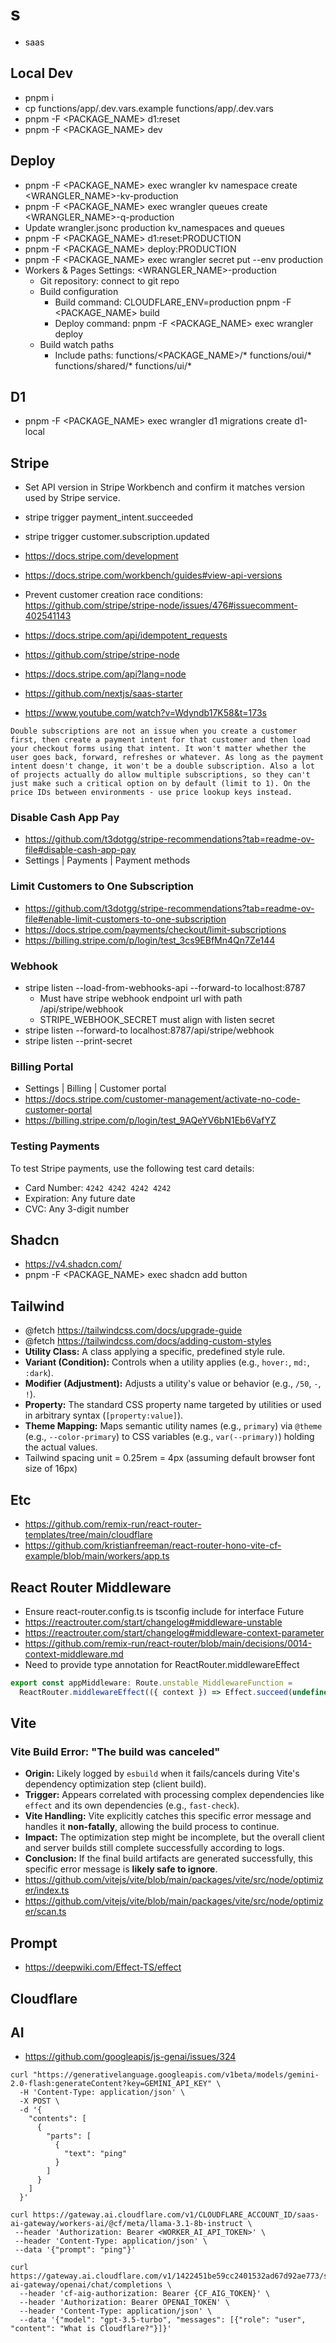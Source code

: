 # s

- saas

## Local Dev

- pnpm i
- cp functions/app/.dev.vars.example functions/app/.dev.vars
- pnpm -F <PACKAGE_NAME> d1:reset
- pnpm -F <PACKAGE_NAME> dev

## Deploy

- pnpm -F <PACKAGE_NAME> exec wrangler kv namespace create <WRANGLER_NAME>-kv-production
- pnpm -F <PACKAGE_NAME> exec wrangler queues create <WRANGLER_NAME>-q-production
- Update wrangler.jsonc production kv_namespaces and queues
- pnpm -F <PACKAGE_NAME> d1:reset:PRODUCTION
- pnpm -F <PACKAGE_NAME> deploy:PRODUCTION
- pnpm -F <PACKAGE_NAME> exec wrangler secret put <SECRET> --env production
- Workers & Pages Settings: <WRANGLER_NAME>-production
  - Git repository: connect to git repo
  - Build configuration
    - Build command: CLOUDFLARE_ENV=production pnpm -F <PACKAGE_NAME> build
    - Deploy command: pnpm -F <PACKAGE_NAME> exec wrangler deploy
  - Build watch paths
    - Include paths: functions/<PACKAGE_NAME>/\* functions/oui/\* functions/shared/\* functions/ui/\*

## D1

- pnpm -F <PACKAGE_NAME> exec wrangler d1 migrations create d1-local <MIGRATION-NAME>

## Stripe

- Set API version in Stripe Workbench and confirm it matches version used by Stripe service.
- stripe trigger payment_intent.succeeded
- stripe trigger customer.subscription.updated

- https://docs.stripe.com/development
- https://docs.stripe.com/workbench/guides#view-api-versions

- Prevent customer creation race conditions: https://github.com/stripe/stripe-node/issues/476#issuecomment-402541143
- https://docs.stripe.com/api/idempotent_requests

- https://github.com/stripe/stripe-node
- https://docs.stripe.com/api?lang=node
- https://github.com/nextjs/saas-starter
- https://www.youtube.com/watch?v=Wdyndb17K58&t=173s

```
Double subscriptions are not an issue when you create a customer first, then create a payment intent for that customer and then load your checkout forms using that intent. It won't matter whether the user goes back, forward, refreshes or whatever. As long as the payment intent doesn't change, it won't be a double subscription. Also a lot of projects actually do allow multiple subscriptions, so they can't just make such a critical option on by default (limit to 1). On the price IDs between environments - use price lookup keys instead.
```

### Disable Cash App Pay

- https://github.com/t3dotgg/stripe-recommendations?tab=readme-ov-file#disable-cash-app-pay
- Settings | Payments | Payment methods

### Limit Customers to One Subscription

- https://github.com/t3dotgg/stripe-recommendations?tab=readme-ov-file#enable-limit-customers-to-one-subscription
- https://docs.stripe.com/payments/checkout/limit-subscriptions
- https://billing.stripe.com/p/login/test_3cs9EBfMn4Qn7Ze144

### Webhook

- stripe listen --load-from-webhooks-api --forward-to localhost:8787
  - Must have stripe webhook endpoint url with path /api/stripe/webhook
  - STRIPE_WEBHOOK_SECRET must align with listen secret
- stripe listen --forward-to localhost:8787/api/stripe/webhook
- stripe listen --print-secret

### Billing Portal

- Settings | Billing | Customer portal
- https://docs.stripe.com/customer-management/activate-no-code-customer-portal
- https://billing.stripe.com/p/login/test_9AQeYV6bN1Eb6VafYZ

### Testing Payments

To test Stripe payments, use the following test card details:

- Card Number: `4242 4242 4242 4242`
- Expiration: Any future date
- CVC: Any 3-digit number

## Shadcn

- https://v4.shadcn.com/
- pnpm -F <PACKAGE_NAME> exec shadcn add button

## Tailwind

- @fetch https://tailwindcss.com/docs/upgrade-guide
- @fetch https://tailwindcss.com/docs/adding-custom-styles
- **Utility Class:** A class applying a specific, predefined style rule.
- **Variant (Condition):** Controls when a utility applies (e.g., `hover:`, `md:`, `:dark`).
- **Modifier (Adjustment):** Adjusts a utility's value or behavior (e.g., `/50`, `-`, `!`).
- **Property:** The standard CSS property name targeted by utilities or used in arbitrary syntax (`[property:value]`).
- **Theme Mapping:** Maps semantic utility names (e.g., `primary`) via `@theme` (e.g., `--color-primary`) to CSS variables (e.g., `var(--primary)`) holding the actual values.
- Tailwind spacing unit = 0.25rem = 4px (assuming default browser font size of 16px)

## Etc

- https://github.com/remix-run/react-router-templates/tree/main/cloudflare
- https://github.com/kristianfreeman/react-router-hono-vite-cf-example/blob/main/workers/app.ts

## React Router Middleware

- Ensure react-router.config.ts is tsconfig include for interface Future
- https://reactrouter.com/start/changelog#middleware-unstable
- https://reactrouter.com/start/changelog#middleware-context-parameter
- https://github.com/remix-run/react-router/blob/main/decisions/0014-context-middleware.md
- Need to provide type annotation for ReactRouter.middlewareEffect

```ts
export const appMiddleware: Route.unstable_MiddlewareFunction =
  ReactRouter.middlewareEffect(({ context }) => Effect.succeed(undefined));
```

## Vite

### Vite Build Error: "The build was canceled"

- **Origin:** Likely logged by `esbuild` when it fails/cancels during Vite's dependency optimization step (client build).
- **Trigger:** Appears correlated with processing complex dependencies like `effect` and its own dependencies (e.g., `fast-check`).
- **Vite Handling:** Vite explicitly catches this specific error message and handles it **non-fatally**, allowing the build process to continue.
- **Impact:** The optimization step might be incomplete, but the overall client and server builds still complete successfully according to logs.
- **Conclusion:** If the final build artifacts are generated successfully, this specific error message is **likely safe to ignore**.
- https://github.com/vitejs/vite/blob/main/packages/vite/src/node/optimizer/index.ts
- https://github.com/vitejs/vite/blob/main/packages/vite/src/node/optimizer/scan.ts

## Prompt

- https://deepwiki.com/Effect-TS/effect

## Cloudflare

## AI

- https://github.com/googleapis/js-genai/issues/324

```
curl "https://generativelanguage.googleapis.com/v1beta/models/gemini-2.0-flash:generateContent?key=GEMINI_API_KEY" \
  -H 'Content-Type: application/json' \
  -X POST \
  -d '{
    "contents": [
      {
        "parts": [
          {
            "text": "ping"
          }
        ]
      }
    ]
  }'
```

```
curl https://gateway.ai.cloudflare.com/v1/CLOUDFLARE_ACCOUNT_ID/saas-ai-gateway/workers-ai/@cf/meta/llama-3.1-8b-instruct \
 --header 'Authorization: Bearer <WORKER_AI_API_TOKEN>' \
 --header 'Content-Type: application/json' \
 --data '{"prompt": "ping"}'
```

```
curl https://gateway.ai.cloudflare.com/v1/1422451be59cc2401532ad67d92ae773/saas-ai-gateway/openai/chat/completions \
  --header 'cf-aig-authorization: Bearer {CF_AIG_TOKEN}' \
  --header 'Authorization: Bearer OPENAI_TOKEN' \
  --header 'Content-Type: application/json' \
  --data '{"model": "gpt-3.5-turbo", "messages": [{"role": "user", "content": "What is Cloudflare?"}]}'
  ```